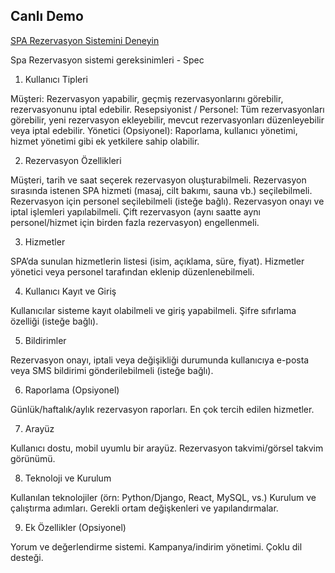 ## Canlı Demo

[SPA Rezervasyon Sistemini Deneyin](https://emreberkdurdu.github.io/TalyaStaj_2025/TalyaStajProject_2025/demo/)

Spa Rezervasyon sistemi gereksinimleri - Spec


1. Kullanıcı Tipleri

Müşteri: Rezervasyon yapabilir, geçmiş rezervasyonlarını görebilir, rezervasyonunu iptal edebilir.
Resepsiyonist / Personel: Tüm rezervasyonları görebilir, yeni rezervasyon ekleyebilir, mevcut rezervasyonları düzenleyebilir veya iptal edebilir.
Yönetici (Opsiyonel): Raporlama, kullanıcı yönetimi, hizmet yönetimi gibi ek yetkilere sahip olabilir.

2. Rezervasyon Özellikleri

Müşteri, tarih ve saat seçerek rezervasyon oluşturabilmeli.
Rezervasyon sırasında istenen SPA hizmeti (masaj, cilt bakımı, sauna vb.) seçilebilmeli.
Rezervasyon için personel seçilebilmeli (isteğe bağlı).
Rezervasyon onayı ve iptal işlemleri yapılabilmeli.
Çift rezervasyon (aynı saatte aynı personel/hizmet için birden fazla rezervasyon) engellenmeli.

3. Hizmetler

SPA’da sunulan hizmetlerin listesi (isim, açıklama, süre, fiyat).
Hizmetler yönetici veya personel tarafından eklenip düzenlenebilmeli.

4. Kullanıcı Kayıt ve Giriş
   
Kullanıcılar sisteme kayıt olabilmeli ve giriş yapabilmeli.
Şifre sıfırlama özelliği (isteğe bağlı).

5. Bildirimler

Rezervasyon onayı, iptali veya değişikliği durumunda kullanıcıya e-posta veya SMS bildirimi gönderilebilmeli (isteğe bağlı).

6. Raporlama (Opsiyonel)

Günlük/haftalık/aylık rezervasyon raporları.
En çok tercih edilen hizmetler.

7. Arayüz

Kullanıcı dostu, mobil uyumlu bir arayüz.
Rezervasyon takvimi/görsel takvim görünümü.

8. Teknoloji ve Kurulum

Kullanılan teknolojiler (örn: Python/Django, React, MySQL, vs.)
Kurulum ve çalıştırma adımları.
Gerekli ortam değişkenleri ve yapılandırmalar.

9. Ek Özellikler (Opsiyonel)

Yorum ve değerlendirme sistemi.
Kampanya/indirim yönetimi.
Çoklu dil desteği.
